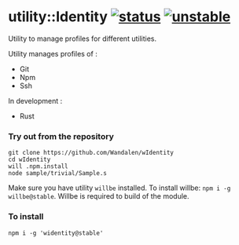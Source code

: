 
# utility::Identity  [![status](https://github.com/Wandalen/wIdentity/actions/workflows/StandardPublish.yml/badge.svg)](https://github.com/Wandalen/wIdentity/actions/workflows/StandardPublish.yml) [![unstable](https://img.shields.io/badge/stability-unstable-yellow.svg)](https://github.com/emersion/stability-badges#unstable)

Utility to manage profiles for different utilities.

Utility manages profiles of :
- Git
- Npm
- Ssh

In development :
- Rust

### Try out from the repository

```
git clone https://github.com/Wandalen/wIdentity
cd wIdentity
will .npm.install
node sample/trivial/Sample.s
```

Make sure you have utility `willbe` installed. To install willbe: `npm i -g willbe@stable`. Willbe is required to build of the module.


### To install
```
npm i -g 'widentity@stable'
```
